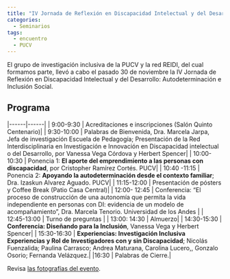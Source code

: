 ```yaml
---
title: "IV Jornada de Reflexión en Discapacidad Intelectual y del Desarrollo: Autodeterminación e Inclusión Social"
categories:
  - Seminarios
tags:
  - encuentro
  - PUCV
---
```


El grupo de investigación inclusiva de la PUCV y la red REIDI, del cual formamos parte, llevó a cabo el pasado 30 de noviembre la IV Jornada de Reflexión en Discapacidad Intelectual y del Desarrollo: Autodeterminación e Inclusión Social. 

## Programa

|------|------|
| 9:00-9:30 | Acreditaciones e inscripciones (Salón Quinto Centenario)|
| 9:30-10:00 | Palabras de Bienvenida, Dra. Marcela Jarpa, Jefa de investigación Escuela de Pedagogía; Presentación de la Red Interdisciplinaria en Investigación e Innovación en Discapacidad intelectual o del Desarrollo, por Vanessa Vega Córdova y Herbert Spencer|
| 10:00-10:30 | Ponencia 1: **El aporte del emprendimiento a las personas con discapacidad**, por Cristopher Ramírez Cortés. PUCV|
| 10:40 -11:15 | Ponencia 2: **Apoyando la autodeterminación desde el contexto familiar**; Dra. Izaskun Alvarez Aguado. PUCV|
| 11:15-12:00 | Presentación de pósters y Coffee Break (Patio Casa Central)|
| 12:00- 12:45 | Conferencia: “El proceso de construcción de una autonomía que permita la vida independiente en personas con DI: evidencia de un modelo de acompañamiento”, Dra. Marcela Tenorio. Universidad de los Andes  |
| 12:45-13:00 | Turno de preguntas |
| 13:00: 14:30 | Almuerzo|
| 14:30-15:30 | **Conferencia: Diseñando para la Inclusión**, Vanessa Vega y Herbert Spencer|
| 15:30-16:30 | **Experiencias: Investigación Inclusiva Experiencias y Rol de Investigadores con y sin Discapacidad**; Nicolás Fuenzalida; Paulina  Carrasco; Andrea Maturana, Carolina Lucero,, Gonzalo Osorio; Fernanda Velázquez.|
|16:30 | Palabras de Cierre.|


Revisa [las fotografías del evento](https://photos.app.goo.gl/qtRr6UEtzGhynDZ27).